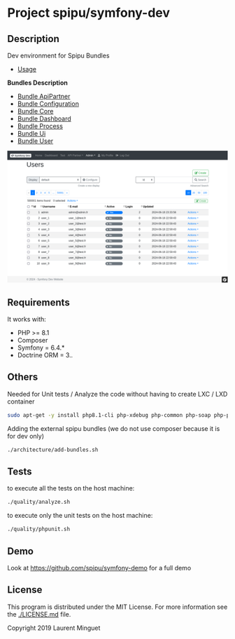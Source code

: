# Project spipu/symfony-dev

## Description

Dev environment for Spipu Bundles

* [Usage](/doc/usage.md)

**Bundles Description**

* [Bundle ApiPartner](/doc/bundle-api-partner.md)
* [Bundle Configuration](/doc/bundle-configuration.md)
* [Bundle Core](/doc/bundle-core.md)
* [Bundle Dashboard](/doc/bundle-dashboard.md)
* [Bundle Process](/doc/bundle-process.md)
* [Bundle Ui](/doc/bundle-ui.md)
* [Bundle User](/doc/bundle-user.md)

![Bundle UI Grid](/doc/ui/ui-grid.png)

## Requirements

It works with:

* PHP >= 8.1
* Composer
* Symfony = 6.4.*
* Doctrine ORM = 3.*.*

## Others

Needed for Unit tests / Analyze the code without having to create LXC / LXD container

```bash
sudo apt-get -y install php8.1-cli php-xdebug php-common php-soap php-pdo php-sqlite3
```

Adding the external spipu bundles (we do not use composer because it is for dev only)

```bash
./architecture/add-bundles.sh
```

## Tests

to execute all the tests on the host machine:

```bash
./quality/analyze.sh
```

to execute only the unit tests on the host machine:

```bash
./quality/phpunit.sh
```

## Demo

Look at https://github.com/spipu/symfony-demo for a full demo

## License

This program is distributed under the MIT License. For more information see the [./LICENSE.md](./LICENSE.md) file.

Copyright 2019 Laurent Minguet


